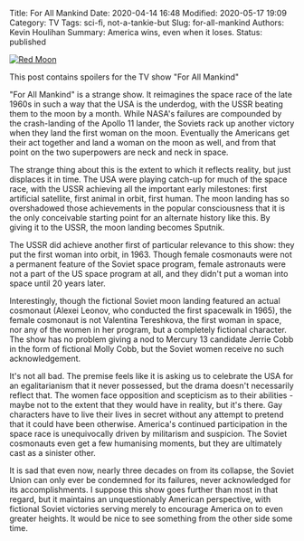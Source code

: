 Title: For All Mankind
Date: 2020-04-14 16:48
Modified: 2020-05-17 19:09
Category: TV
Tags: sci-fi, not-a-tankie-but
Slug: for-all-mankind
Authors: Kevin Houlihan
Summary: America wins, even when it loses.
Status: published

[![Red Moon]({static}/images/for-all-mankind/soviet-flag.jpg)](https://pixabay.com/vectors/basic-desolate-flag-old-russia-1299705/)

<i class="fas fa-exclamation-triangle spoiler-icon"></i><span class="spoiler-text">This post contains spoilers for the TV show "For All Mankind"</span>

"For All Mankind" is a strange show. It reimagines the space race of the late 1960s in such a way that the USA is the underdog, with the USSR beating them to the moon by a month. While NASA's failures are compounded by the crash-landing of the Apollo 11 lander, the Soviets rack up another victory when they land the first woman on the moon. Eventually the Americans get their act together and land a woman on the moon as well, and from that point on the two superpowers are neck and neck in space.

The strange thing about this is the extent to which it reflects reality, but just displaces it in time. The USA were playing catch-up for much of the space race, with the USSR achieving all the important early milestones: first artificial satellite, first animal in orbit, first human. The moon landing has so overshadowed those achievements in the popular consciousness that it is the only conceivable starting point for an alternate history like this. By giving it to the USSR, the moon landing becomes Sputnik.

The USSR did achieve another first of particular relevance to this show: they put the first woman into orbit, in 1963. Though female cosmonauts were not a permanent feature of the Soviet space program, female astronauts were not a part of the US space program at all, and they didn't put a woman into space until 20 years later.

Interestingly, though the fictional Soviet moon landing featured an actual cosmonaut (Alexei Leonov, who conducted the first spacewalk in 1965), the female cosmonaut is not Valentina Tereshkova, the first woman in space, nor any of the women in her program, but a completely fictional character. The show has no problem giving a nod to Mercury 13 candidate Jerrie Cobb in the form of fictional Molly Cobb, but the Soviet women receive no such acknowledgement.

It's not all bad. The premise feels like it is asking us to celebrate the USA for an egalitarianism that it never possessed, but the drama doesn't necessarily reflect that. The women face opposition and scepticism as to their abilities - maybe not to the extent that they would have in reality, but it's there. Gay characters have to live their lives in secret without any attempt to pretend that it could have been otherwise. America's continued participation in the space race is unequivocally driven by militarism and suspicion. The Soviet cosmonauts even get a few humanising moments, but they are ultimately cast as a sinister other.

It is sad that even now, nearly three decades on from its collapse, the Soviet Union can only ever be condemned for its failures, never acknowledged for its accomplishments. I suppose this show goes further than most in that regard, but it maintains an unquestionably American perspective, with fictional Soviet victories serving merely to encourage America on to even greater heights. It would be nice to see something from the other side some time.
